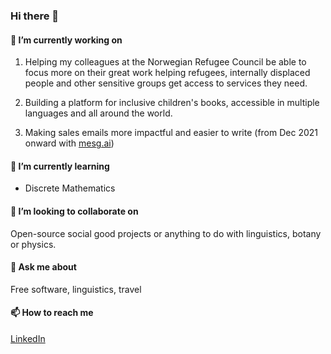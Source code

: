 ### Hi there 👋

#### 🔭 I’m currently working on

1. Helping my colleagues at the Norwegian Refugee Council be able to focus more on their great work helping refugees, internally displaced people and other sensitive groups get access to services they need.

2. Building a platform for inclusive children's books, accessible in multiple languages and all around the world.

3. Making sales emails more impactful and easier to write (from Dec 2021 onward with [mesg.ai](https://mesg.ai))

#### 🌱 I’m currently learning

- Discrete Mathematics

#### 👯 I’m looking to collaborate on

Open-source social good projects or anything to do with linguistics, botany or physics.

#### 💬 Ask me about

Free software, linguistics, travel

#### 📫 How to reach me

[LinkedIn](https://www.linkedin.com/in/robertfocke/)
